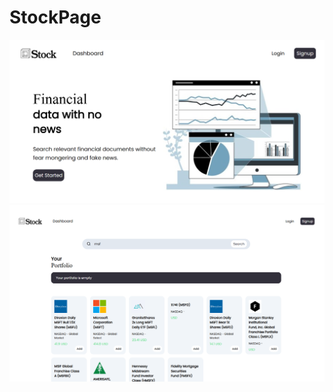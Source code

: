 # StockPage

![Home page](frontend/public/homepage.png)
![Nav bar and Search](frontend/public/stockpage.png)